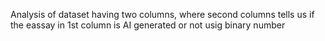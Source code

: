 Analysis of dataset having two columns, where second columns tells us if the eassay  in 1st column is AI generated or not usig binary number
